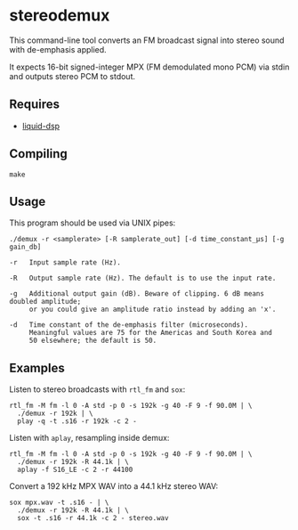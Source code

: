 # stereodemux

This command-line tool converts an FM broadcast signal into stereo sound with de-emphasis applied.

It expects 16-bit signed-integer MPX (FM demodulated mono PCM) via stdin and outputs stereo PCM to stdout.

## Requires

* [liquid-dsp](https://github.com/jgaeddert/liquid-dsp)

## Compiling

    make

## Usage

This program should be used via UNIX pipes:

    ./demux -r <samplerate> [-R samplerate_out] [-d time_constant_μs] [-g gain_db]

    -r   Input sample rate (Hz).

    -R   Output sample rate (Hz). The default is to use the input rate.

    -g   Additional output gain (dB). Beware of clipping. 6 dB means doubled amplitude;
         or you could give an amplitude ratio instead by adding an 'x'.

    -d   Time constant of the de-emphasis filter (microseconds).
         Meaningful values are 75 for the Americas and South Korea and
         50 elsewhere; the default is 50.

## Examples

Listen to stereo broadcasts with `rtl_fm` and `sox`:

    rtl_fm -M fm -l 0 -A std -p 0 -s 192k -g 40 -F 9 -f 90.0M | \
      ./demux -r 192k | \
      play -q -t .s16 -r 192k -c 2 -

Listen with `aplay`, resampling inside demux:

    rtl_fm -M fm -l 0 -A std -p 0 -s 192k -g 40 -F 9 -f 90.0M | \
      ./demux -r 192k -R 44.1k | \
      aplay -f S16_LE -c 2 -r 44100

Convert a 192 kHz MPX WAV into a 44.1 kHz stereo WAV:

    sox mpx.wav -t .s16 - | \
      ./demux -r 192k -R 44.1k | \
      sox -t .s16 -r 44.1k -c 2 - stereo.wav